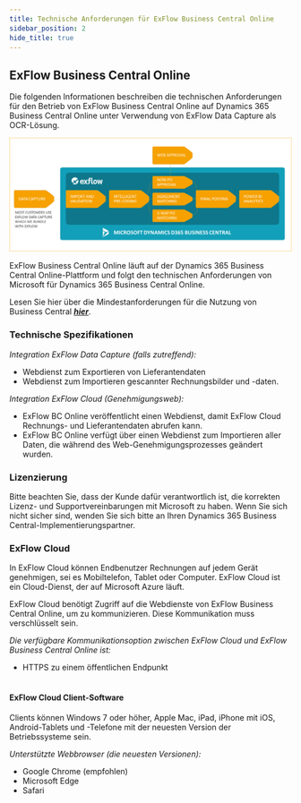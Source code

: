 ```yaml
---
title: Technische Anforderungen für ExFlow Business Central Online
sidebar_position: 2
hide_title: true
---
```

## ExFlow Business Central Online

Die folgenden Informationen beschreiben die technischen Anforderungen für den Betrieb von ExFlow Business Central Online auf Dynamics 365 Business Central Online unter Verwendung von ExFlow Data Capture als OCR-Lösung.

![Technische Anforderungen für ExFlow Business Central Online](../../images/technical-requirements-for-exflow-001.png)

ExFlow Business Central Online läuft auf der Dynamics 365 Business Central Online-Plattform und folgt den technischen Anforderungen von Microsoft für Dynamics 365 Business Central Online.

Lesen Sie hier über die Mindestanforderungen für die Nutzung von Business Central [***hier***](https://docs.microsoft.com/en-us/dynamics365/business-central/product-requirements).<br/>

### Technische Spezifikationen

*Integration ExFlow Data Capture (falls zutreffend):*<br/>
* Webdienst zum Exportieren von Lieferantendaten<br/>
* Webdienst zum Importieren gescannter Rechnungsbilder und -daten.<br/>

*Integration ExFlow Cloud (Genehmigungsweb):*<br/>
* ExFlow BC Online veröffentlicht einen Webdienst, damit ExFlow Cloud Rechnungs- und Lieferantendaten abrufen kann.<br/>
* ExFlow BC Online verfügt über einen Webdienst zum Importieren aller Daten, die während des Web-Genehmigungsprozesses geändert wurden.<br/>

### Lizenzierung
Bitte beachten Sie, dass der Kunde dafür verantwortlich ist, die korrekten Lizenz- und Supportvereinbarungen mit Microsoft zu haben. Wenn Sie sich nicht sicher sind, wenden Sie sich bitte an Ihren Dynamics 365 Business Central-Implementierungspartner.<br/>

### ExFlow Cloud
In ExFlow Cloud können Endbenutzer Rechnungen auf jedem Gerät genehmigen, sei es Mobiltelefon, Tablet oder Computer. ExFlow Cloud ist ein Cloud-Dienst, der auf Microsoft Azure läuft.

ExFlow Cloud benötigt Zugriff auf die Webdienste von ExFlow Business Central Online, um zu kommunizieren. Diese Kommunikation muss verschlüsselt sein.

*Die verfügbare Kommunikationsoption zwischen ExFlow Cloud und ExFlow Business Central Online ist:*
* HTTPS zu einem öffentlichen Endpunkt <br/><br/>

#### ExFlow Cloud Client-Software
Clients können Windows 7 oder höher, Apple Mac, iPad, iPhone mit iOS, Android-Tablets und -Telefone mit der neuesten Version der Betriebssysteme sein.<br/>

*Unterstützte Webbrowser (die neuesten Versionen):*<br/>
* Google Chrome (empfohlen)<br/>
* Microsoft Edge<br/>
* Safari<br/>
